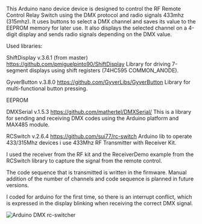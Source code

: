 This Arduino nano device device is designed to control the RF Remote Control Relay Switch using the DMX protocol and radio signals 433mhz (315mhz). It uses buttons to select a DMX channel and saves its value to the EEPROM memory for later use. It also displays the selected channel on a 4-digit display and sends radio signals depending on the DMX value.

Used libraries:

ShiftDisplay v.3.6.1 (from master) https://github.com/pmiguelpinto90/ShiftDisplay Library for driving 7-segment displays using shift registers (74HC595 COMMON_ANODE).

GyverButton v.3.8.0 https://github.com/GyverLibs/GyverButton Library for multi-functional button pressing.

EEPROM

DMXSerial v.1.5.3 https://github.com/mathertel/DMXSerial/ This is a library for sending and receiving DMX codes using the Arduino platform and MAX485 module.

RCSwitch v.2.6.4 https://github.com/sui77/rc-switch Arduino lib to operate 433/315Mhz devices i use 433Mhz RF Transmitter with Receiver Kit. 

I used the receiver from the RF kit and the ReceiverDemo example from the RCSwitch library to capture the signal from the remote control.

The code sequence that is transmitted is written in the firmware. Manual addition of the number of channels and code sequence is planned in future versions.

I coded for arduino for the first time, so there is an interrupt conflict, which is expressed in the display blinking when receiving the correct DMX signal.

![Arduino DMX rc-switcher](https://github.com/Vasyl-Mrak/Arduino-DMX-rc-switcher/assets/51472189/321be72c-49bf-4ec9-8bb6-261979164e03)
